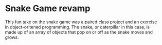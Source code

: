 # Snake Game revamp

This fun take on the snake game was a paired class project and an exercise in object-oritened programming. The snake, or caterpillar in this case, is made up of an array of objects that pop on or off as the snake moves and grows. 




